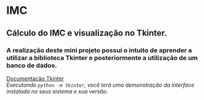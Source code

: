 # IMC
## Cálculo do IMC e visualização no Tkinter.
### A realização deste mini projeto possui o intuito de aprender a utilizar a biblioteca Tkinter e posteriormente a utilização de um banco de dados.
[Documentação Tkinter](https://docs.python.org/pt-br/3/library/tk.html)                       
*Executando ```python -m tkinter```, você terá uma demonstração da interface instalada no seus sistema e sua versão.*
